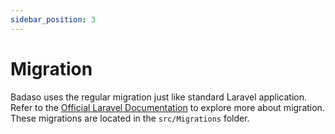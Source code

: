 ```yaml
---
sidebar_position: 3
---
```


# Migration

Badaso uses the regular migration just like standard Laravel application. Refer to the [Official Laravel Documentation](https://laravel.com/docs/master/migrations) to explore more about migration. These migrations are located in the `src/Migrations` folder.
